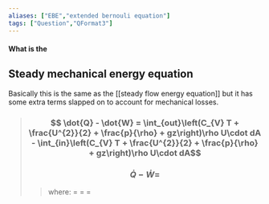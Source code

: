 ```yaml
---
aliases: ["EBE","extended bernouli equation"]
tags: ["Question","QFormat3"]
---
```


#### What is the
## Steady mechanical energy equation
Basically this is the same as the [[steady flow energy equation]] but it has some extra terms slapped on to account for mechanical losses.

> ### $$ \dot{Q} - \dot{W} = \int_{out}\left(C_{V} T + \frac{U^{2}}{2} + \frac{p}{\rho} + gz\right)\rho U\cdot dA - \int_{in}\left(C_{V} T + \frac{U^{2}}{2} + \frac{p}{\rho} + gz\right)\rho U\cdot dA$$ 
> ### $$ \dot{Q} - \dot{W} =  $$
>> where:
>> $=$ 
>> $=$
>> $=$